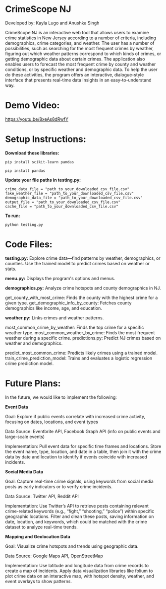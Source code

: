 # CrimeScope NJ

Developed by: Kayla Lugo and Anushka Singh 

CrimeScope NJ is an interactive web tool that allows users to examine crime statistics in New Jersey according to a number of criteria, including demographics, crime categories, and weather. The user has a number of possibilities, such as searching for the most frequent crimes by weather, figuring out which weather patterns correspond to which kinds of crimes, or getting demographic data about certain crimes. The application also enables users to forecast the most frequent crime by county and weather conditions, or by specific weather and demographic data. To help the user do these activities, the program offers an interactive, dialogue-style interface that presents real-time data insights in an easy-to-understand way.

# Demo Video: 
https://youtu.be/8xeAs8dRwfY

# Setup Instructions: 

**Download these libraries:**

```
pip install scikit-learn pandas
```

```
pip install pandas
```

**Update your file paths in testing.py:** 

```
crime_data_file = "path_to_your_downloaded_csv_file.csv"
fake_weather_file = "path_to_your_downloaded_csv_file.csv"
demographic_data_file = "path_to_your_downloaded_csv_file.csv"
output_file = "path_to_your_downloaded_csv_file.csv"
cache_file = "path_to_your_downloaded_csv_file.csv"
```

**To run:**

```
python testing.py
```


# Code Files: 

**testing.py:** Explore crime data—find patterns by weather, demographics, or counties. Use the trained model to predict crimes based on weather or stats.

**menu.py:** Displays the program's options and menus.

**demographics.py:** Analyze crime hotspots and county demographics in NJ.

get_county_with_most_crime: Finds the county with the highest crime for a given type.
get_demographic_info_by_county: Fetches county demographics like income, age, and education.

**weather.py:** Links crimes and weather patterns.

most_common_crime_by_weather: Finds the top crime for a specific weather type.
most_common_weather_by_crime: Finds the most frequent weather during a specific crime.
predictions.py: Predict NJ crimes based on weather and demographics.

predict_most_common_crime: Predicts likely crimes using a trained model.
train_crime_prediction_model: Trains and evaluates a logistic regression crime prediction model.

# Future Plans: 

In the future, we would like to implement the following: 

**Event Data**

Goal: Explore if public events correlate with increased crime activity, focusing on dates, locations, and event types 

Data Source: Eventbrite API, Facebook Graph API (info on public events and large-scale events) 

Implementation:
Pull event data for specific time frames and locations.
Store the event name, type, location, and date in a table, then join it with the crime data by date and location to identify if events coincide with increased incidents.

**Social Media Data**

Goal:  Capture real-time crime signals, using keywords from social media posts as early indicators or to verify crime incidents.

Data Source: Twitter API, Reddit API 

Implementation:
Use Twitter’s API to retrieve posts containing relevant crime-related keywords (e.g., “fight,” “shooting,” “police”) within specific geographic locations.
Filter and clean these posts, saving information on date, location, and keywords, which could be matched with the crime dataset to analyze real-time trends.

**Mapping and Geolocation Data**

Goal: Visualize crime hotspots and trends using geographic data.

Data Source: Google Maps API, OpenStreetMap  

Implementation:
Use latitude and longitude data from crime records to create a map of incidents.
Apply data visualization libraries like folium to plot crime data on an interactive map, with hotspot density, weather, and event overlays to show patterns.


